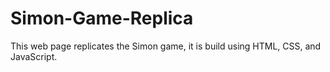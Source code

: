 # Simon-Game-Replica

This web page replicates the Simon game, it is build using HTML, CSS, and JavaScript.
